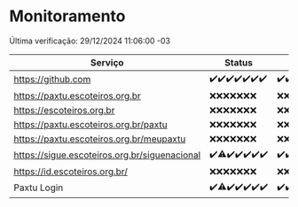 # Monitoramento

Última verificação: 29/12/2024 11:06:00 -03

|Serviço|Status|Últimas 24h|
|---|---|---|
|https://github.com|<span title="2024-12-22: OK=23">✔️</span><span title="2024-12-23: OK=23">✔️</span><span title="2024-12-24: OK=23">✔️</span><span title="2024-12-25: OK=23">✔️</span><span title="2024-12-26: OK=23">✔️</span><span title="2024-12-27: OK=23">✔️</span><span title="2024-12-28: OK=13">✔️</span>|<span title="28/12/2024 11:06:00 -03 : 200">✔️</span><span title="28/12/2024 12:06:00 -03 : 200">✔️</span><span title="28/12/2024 13:08:00 -03 : 200">✔️</span><span title="28/12/2024 14:06:00 -03 : 200">✔️</span><span title="28/12/2024 15:09:00 -03 : 200">✔️</span><span title="28/12/2024 16:04:00 -03 : 200">✔️</span><span title="28/12/2024 17:08:00 -03 : 200">✔️</span><span title="28/12/2024 18:06:00 -03 : 200">✔️</span><span title="28/12/2024 19:07:00 -03 : 200">✔️</span><span title="28/12/2024 20:07:00 -03 : 200">✔️</span><span title="28/12/2024 21:44:00 -03 : 200">✔️</span><span title="28/12/2024 23:17:00 -03 : 200">✔️</span><span title="29/12/2024 00:18:00 -03 : 200">✔️</span><span title="29/12/2024 01:10:00 -03 : 200">✔️</span><span title="29/12/2024 02:07:00 -03 : 200">✔️</span><span title="29/12/2024 03:10:00 -03 : 200">✔️</span><span title="29/12/2024 04:07:00 -03 : 200">✔️</span><span title="29/12/2024 05:10:00 -03 : 200">✔️</span><span title="29/12/2024 06:07:00 -03 : 200">✔️</span><span title="29/12/2024 07:07:00 -03 : 200">✔️</span><span title="29/12/2024 08:05:00 -03 : 200">✔️</span><span title="29/12/2024 09:13:00 -03 : 200">✔️</span><span title="29/12/2024 10:11:00 -03 : 200">✔️</span><span title="29/12/2024 11:06:00 -03 : 200">✔️</span>|
|https://paxtu.escoteiros.org.br|<span title="2024-12-22: Falhas=23">❌</span><span title="2024-12-23: Falhas=23">❌</span><span title="2024-12-24: Falhas=23">❌</span><span title="2024-12-25: Falhas=23">❌</span><span title="2024-12-26: Falhas=23">❌</span><span title="2024-12-27: Falhas=23">❌</span><span title="2024-12-28: Falhas=13">❌</span>|<span title="28/12/2024 11:06:00 -03 : 403">❌</span><span title="28/12/2024 12:06:00 -03 : 403">❌</span><span title="28/12/2024 13:08:00 -03 : 403">❌</span><span title="28/12/2024 14:06:00 -03 : 403">❌</span><span title="28/12/2024 15:09:00 -03 : 403">❌</span><span title="28/12/2024 16:04:00 -03 : 403">❌</span><span title="28/12/2024 17:08:00 -03 : 403">❌</span><span title="28/12/2024 18:06:00 -03 : 403">❌</span><span title="28/12/2024 19:07:00 -03 : 403">❌</span><span title="28/12/2024 20:07:00 -03 : 403">❌</span><span title="28/12/2024 21:44:00 -03 : 403">❌</span><span title="28/12/2024 23:17:00 -03 : 403">❌</span><span title="29/12/2024 00:18:00 -03 : 403">❌</span><span title="29/12/2024 01:10:00 -03 : 403">❌</span><span title="29/12/2024 02:07:00 -03 : 403">❌</span><span title="29/12/2024 03:10:00 -03 : 403">❌</span><span title="29/12/2024 04:07:00 -03 : 403">❌</span><span title="29/12/2024 05:10:00 -03 : 403">❌</span><span title="29/12/2024 06:07:00 -03 : 403">❌</span><span title="29/12/2024 07:07:00 -03 : 403">❌</span><span title="29/12/2024 08:05:00 -03 : 403">❌</span><span title="29/12/2024 09:13:00 -03 : 403">❌</span><span title="29/12/2024 10:11:00 -03 : 403">❌</span><span title="29/12/2024 11:06:00 -03 : 403">❌</span>|
|https://escoteiros.org.br|<span title="2024-12-22: Falhas=23">❌</span><span title="2024-12-23: Falhas=23">❌</span><span title="2024-12-24: Falhas=23">❌</span><span title="2024-12-25: Falhas=23">❌</span><span title="2024-12-26: Falhas=23">❌</span><span title="2024-12-27: Falhas=23">❌</span><span title="2024-12-28: Falhas=13">❌</span>|<span title="28/12/2024 11:06:00 -03 : 403">❌</span><span title="28/12/2024 12:06:00 -03 : 403">❌</span><span title="28/12/2024 13:08:00 -03 : 403">❌</span><span title="28/12/2024 14:06:00 -03 : 403">❌</span><span title="28/12/2024 15:09:00 -03 : 403">❌</span><span title="28/12/2024 16:04:00 -03 : 403">❌</span><span title="28/12/2024 17:08:00 -03 : 403">❌</span><span title="28/12/2024 18:06:00 -03 : 403">❌</span><span title="28/12/2024 19:07:00 -03 : 403">❌</span><span title="28/12/2024 20:07:00 -03 : 403">❌</span><span title="28/12/2024 21:44:00 -03 : 403">❌</span><span title="28/12/2024 23:17:00 -03 : 403">❌</span><span title="29/12/2024 00:18:00 -03 : 403">❌</span><span title="29/12/2024 01:10:00 -03 : 403">❌</span><span title="29/12/2024 02:07:00 -03 : 403">❌</span><span title="29/12/2024 03:11:00 -03 : 403">❌</span><span title="29/12/2024 04:07:00 -03 : 403">❌</span><span title="29/12/2024 05:10:00 -03 : 403">❌</span><span title="29/12/2024 06:07:00 -03 : 403">❌</span><span title="29/12/2024 07:07:00 -03 : 403">❌</span><span title="29/12/2024 08:05:00 -03 : 403">❌</span><span title="29/12/2024 09:13:00 -03 : 403">❌</span><span title="29/12/2024 10:11:00 -03 : 403">❌</span><span title="29/12/2024 11:06:00 -03 : 403">❌</span>|
|https://paxtu.escoteiros.org.br/paxtu|<span title="2024-12-22: Falhas=23">❌</span><span title="2024-12-23: Falhas=23">❌</span><span title="2024-12-24: Falhas=23">❌</span><span title="2024-12-25: Falhas=23">❌</span><span title="2024-12-26: Falhas=23">❌</span><span title="2024-12-27: Falhas=23">❌</span><span title="2024-12-28: Falhas=13">❌</span>|<span title="28/12/2024 11:06:00 -03 : 403">❌</span><span title="28/12/2024 12:06:00 -03 : 403">❌</span><span title="28/12/2024 13:08:00 -03 : 403">❌</span><span title="28/12/2024 14:06:00 -03 : 403">❌</span><span title="28/12/2024 15:09:00 -03 : 403">❌</span><span title="28/12/2024 16:04:00 -03 : 403">❌</span><span title="28/12/2024 17:08:00 -03 : 403">❌</span><span title="28/12/2024 18:06:00 -03 : 403">❌</span><span title="28/12/2024 19:07:00 -03 : 403">❌</span><span title="28/12/2024 20:07:00 -03 : 403">❌</span><span title="28/12/2024 21:44:00 -03 : 403">❌</span><span title="28/12/2024 23:17:00 -03 : 403">❌</span><span title="29/12/2024 00:18:00 -03 : 403">❌</span><span title="29/12/2024 01:10:00 -03 : 403">❌</span><span title="29/12/2024 02:07:00 -03 : 403">❌</span><span title="29/12/2024 03:11:00 -03 : 403">❌</span><span title="29/12/2024 04:07:00 -03 : 403">❌</span><span title="29/12/2024 05:10:00 -03 : 403">❌</span><span title="29/12/2024 06:07:00 -03 : 403">❌</span><span title="29/12/2024 07:07:00 -03 : 403">❌</span><span title="29/12/2024 08:05:00 -03 : 403">❌</span><span title="29/12/2024 09:13:00 -03 : 403">❌</span><span title="29/12/2024 10:11:00 -03 : 403">❌</span><span title="29/12/2024 11:06:00 -03 : 403">❌</span>|
|https://paxtu.escoteiros.org.br/meupaxtu|<span title="2024-12-22: Falhas=23">❌</span><span title="2024-12-23: Falhas=23">❌</span><span title="2024-12-24: Falhas=23">❌</span><span title="2024-12-25: Falhas=23">❌</span><span title="2024-12-26: Falhas=23">❌</span><span title="2024-12-27: Falhas=23">❌</span><span title="2024-12-28: Falhas=13">❌</span>|<span title="28/12/2024 11:06:00 -03 : 403">❌</span><span title="28/12/2024 12:06:00 -03 : 403">❌</span><span title="28/12/2024 13:08:00 -03 : 403">❌</span><span title="28/12/2024 14:06:00 -03 : 403">❌</span><span title="28/12/2024 15:09:00 -03 : 403">❌</span><span title="28/12/2024 16:04:00 -03 : 403">❌</span><span title="28/12/2024 17:08:00 -03 : 403">❌</span><span title="28/12/2024 18:06:00 -03 : 403">❌</span><span title="28/12/2024 19:07:00 -03 : 403">❌</span><span title="28/12/2024 20:07:00 -03 : 403">❌</span><span title="28/12/2024 21:44:00 -03 : 403">❌</span><span title="28/12/2024 23:17:00 -03 : 403">❌</span><span title="29/12/2024 00:18:00 -03 : 403">❌</span><span title="29/12/2024 01:10:00 -03 : 403">❌</span><span title="29/12/2024 02:07:00 -03 : 403">❌</span><span title="29/12/2024 03:11:00 -03 : 403">❌</span><span title="29/12/2024 04:07:00 -03 : 403">❌</span><span title="29/12/2024 05:10:00 -03 : 403">❌</span><span title="29/12/2024 06:07:00 -03 : 403">❌</span><span title="29/12/2024 07:07:00 -03 : 403">❌</span><span title="29/12/2024 08:05:00 -03 : 403">❌</span><span title="29/12/2024 09:13:00 -03 : 403">❌</span><span title="29/12/2024 10:11:00 -03 : 403">❌</span><span title="29/12/2024 11:06:00 -03 : 403">❌</span>|
|https://sigue.escoteiros.org.br/siguenacional|<span title="2024-12-22: OK=23">✔️</span><span title="2024-12-23: OK=22, Falhas=1">⚠️</span><span title="2024-12-24: OK=23">✔️</span><span title="2024-12-25: OK=23">✔️</span><span title="2024-12-26: OK=23">✔️</span><span title="2024-12-27: OK=23">✔️</span><span title="2024-12-28: OK=13">✔️</span>|<span title="28/12/2024 11:06:00 -03 : 200">✔️</span><span title="28/12/2024 12:06:00 -03 : 200">✔️</span><span title="28/12/2024 13:08:00 -03 : 200">✔️</span><span title="28/12/2024 14:06:00 -03 : 200">✔️</span><span title="28/12/2024 15:09:00 -03 : 200">✔️</span><span title="28/12/2024 16:04:00 -03 : 200">✔️</span><span title="28/12/2024 17:08:00 -03 : 200">✔️</span><span title="28/12/2024 18:06:00 -03 : 200">✔️</span><span title="28/12/2024 19:07:00 -03 : 200">✔️</span><span title="28/12/2024 20:07:00 -03 : 200">✔️</span><span title="28/12/2024 21:44:00 -03 : 200">✔️</span><span title="28/12/2024 23:17:00 -03 : 200">✔️</span><span title="29/12/2024 00:18:00 -03 : 200">✔️</span><span title="29/12/2024 01:10:00 -03 : 200">✔️</span><span title="29/12/2024 02:07:00 -03 : 200">✔️</span><span title="29/12/2024 03:11:00 -03 : 200">✔️</span><span title="29/12/2024 04:07:00 -03 : 200">✔️</span><span title="29/12/2024 05:10:00 -03 : 200">✔️</span><span title="29/12/2024 06:07:00 -03 : 200">✔️</span><span title="29/12/2024 07:07:00 -03 : 200">✔️</span><span title="29/12/2024 08:05:00 -03 : 200">✔️</span><span title="29/12/2024 09:13:00 -03 : 200">✔️</span><span title="29/12/2024 10:11:00 -03 : 200">✔️</span><span title="29/12/2024 11:06:00 -03 : 200">✔️</span>|
|https://id.escoteiros.org.br/|<span title="2024-12-22: Falhas=23">❌</span><span title="2024-12-23: Falhas=23">❌</span><span title="2024-12-24: Falhas=23">❌</span><span title="2024-12-25: Falhas=23">❌</span><span title="2024-12-26: Falhas=23">❌</span><span title="2024-12-27: Falhas=23">❌</span><span title="2024-12-28: Falhas=13">❌</span>|<span title="28/12/2024 11:06:00 -03 : 403">❌</span><span title="28/12/2024 12:06:00 -03 : 403">❌</span><span title="28/12/2024 13:08:00 -03 : 403">❌</span><span title="28/12/2024 14:06:00 -03 : 403">❌</span><span title="28/12/2024 15:09:00 -03 : 403">❌</span><span title="28/12/2024 16:04:00 -03 : 403">❌</span><span title="28/12/2024 17:08:00 -03 : 403">❌</span><span title="28/12/2024 18:06:00 -03 : 403">❌</span><span title="28/12/2024 19:07:00 -03 : 403">❌</span><span title="28/12/2024 20:07:00 -03 : 403">❌</span><span title="28/12/2024 21:44:00 -03 : 403">❌</span><span title="28/12/2024 23:17:00 -03 : 403">❌</span><span title="29/12/2024 00:18:00 -03 : 403">❌</span><span title="29/12/2024 01:10:00 -03 : 403">❌</span><span title="29/12/2024 02:07:00 -03 : 403">❌</span><span title="29/12/2024 03:11:00 -03 : 403">❌</span><span title="29/12/2024 04:07:00 -03 : 403">❌</span><span title="29/12/2024 05:10:00 -03 : 403">❌</span><span title="29/12/2024 06:07:00 -03 : 403">❌</span><span title="29/12/2024 07:07:00 -03 : 403">❌</span><span title="29/12/2024 08:05:00 -03 : 403">❌</span><span title="29/12/2024 09:13:00 -03 : 403">❌</span><span title="29/12/2024 10:11:00 -03 : 403">❌</span><span title="29/12/2024 11:06:00 -03 : 403">❌</span>|
|Paxtu Login|<span title="2024-12-22: OK=23">✔️</span><span title="2024-12-23: OK=22, Falhas=1">⚠️</span><span title="2024-12-24: OK=23">✔️</span><span title="2024-12-25: OK=23">✔️</span><span title="2024-12-26: OK=23">✔️</span><span title="2024-12-27: OK=23">✔️</span><span title="2024-12-28: OK=13">✔️</span>|<span title="28/12/2024 11:06:00 -03 : 200">✔️</span><span title="28/12/2024 12:06:00 -03 : 200">✔️</span><span title="28/12/2024 13:08:00 -03 : 200">✔️</span><span title="28/12/2024 14:06:00 -03 : 200">✔️</span><span title="28/12/2024 15:09:00 -03 : 200">✔️</span><span title="28/12/2024 16:04:00 -03 : 200">✔️</span><span title="28/12/2024 17:08:00 -03 : 200">✔️</span><span title="28/12/2024 18:06:00 -03 : 200">✔️</span><span title="28/12/2024 19:07:00 -03 : 200">✔️</span><span title="28/12/2024 20:07:00 -03 : 200">✔️</span><span title="28/12/2024 21:44:00 -03 : 200">✔️</span><span title="28/12/2024 23:17:00 -03 : 200">✔️</span><span title="29/12/2024 00:18:00 -03 : 200">✔️</span><span title="29/12/2024 01:10:00 -03 : 200">✔️</span><span title="29/12/2024 02:07:00 -03 : 200">✔️</span><span title="29/12/2024 03:11:00 -03 : 200">✔️</span><span title="29/12/2024 04:07:00 -03 : 200">✔️</span><span title="29/12/2024 05:10:00 -03 : 200">✔️</span><span title="29/12/2024 06:07:00 -03 : 200">✔️</span><span title="29/12/2024 07:07:00 -03 : 200">✔️</span><span title="29/12/2024 08:05:00 -03 : 200">✔️</span><span title="29/12/2024 09:13:00 -03 : 200">✔️</span><span title="29/12/2024 10:12:00 -03 : 200">✔️</span><span title="29/12/2024 11:06:00 -03 : 200">✔️</span>|
